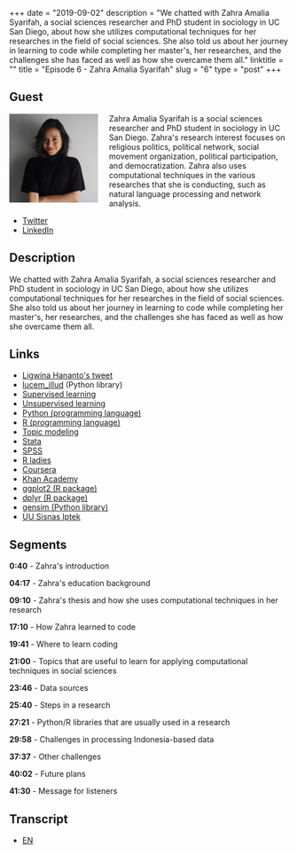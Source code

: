 +++
date = "2019-09-02"
description = "We chatted with Zahra Amalia Syarifah, a social sciences researcher and PhD student in sociology in UC San Diego, about how she utilizes computational techniques for her researches in the field of social sciences. She also told us about her journey in learning to code while completing her master's, her researches, and the challenges she has faced as well as how she overcame them all."
linktitle = ""
title = "Episode 6 - Zahra Amalia Syarifah"
slug = "6"
type = "post"
+++

## Guest
<img style="float: left; width: 160px; margin-right: 20px;" src="/img/ep6.jpeg">

Zahra Amalia Syarifah is a social sciences researcher and PhD student in sociology in UC San Diego. Zahra's research interest focuses on religious politics, political network, social movement organization, political participation, and democratization. Zahra also uses  computational techniques in the various researches that she is conducting, such as natural language processing and network analysis.

- [Twitter](https://twitter.com/zahraamalias/) 
- [LinkedIn](https://www.linkedin.com/in/zahraamalias/) 

## Description
We chatted with Zahra Amalia Syarifah, a social sciences researcher and PhD student in sociology in UC San Diego, about how she utilizes computational techniques for her researches in the field of social sciences. She also told us about her journey in learning to code while completing her master's, her researches, and the challenges she has faced as well as how she overcame them all.

<div class="audioplayer">
    <audio>
        <source src="https://d3ctxlq1ktw2nl.cloudfront.net/production/2019-8-2/22309166-48000-2-0aada01665d89.mp3" type="audio/mp4" rel="preload" as="audio">
    </audio>
</div>

## Links
- [Ligwina Hananto's tweet](https://twitter.com/mrshananto/status/1158524413366562817)
- [lucem_illud](https://github.com/Computational-Content-Analysis-2018/lucem_illud) (Python library)
- [Supervised learning](https://en.wikipedia.org)
- [Unsupervised learning](https://en.wikipedia.org)
- [Python (programming language)](https://www.python.org)
- [R (programming language)](https://www.r-project.org)
- [Topic modeling](https://en.wikipedia.org/wiki/Topic_model)
- [Stata](https://www.stata.com)
- [SPSS](https://www.ibm.com/products/spss-statistics)
- [R ladies](https://rladies.org)
- [Coursera](https://www.coursera.org)
- [Khan Academy](https://www.khanacademy.org)
- [ggplot2 (R package)](https://ggplot2.tidyverse.org)
- [dplyr (R package)](https://dplyr.tidyverse.org)
- [gensim (Python library)](https://pypi.org)
- [UU Sisnas Iptek](https://tekno.tempo.co/read/1225524/uu-sisnas-iptek-aipi-sayangkan-ketentuan-pidana-peneliti-asing)

## Segments
**0:40** - Zahra's introduction

**04:17** - Zahra's education background

**09:10** - Zahra's thesis and how she uses computational techniques in her research

**17:10** - How Zahra learned to code

**19:41** - Where to learn coding

**21:00** - Topics that are useful to learn for applying computational techniques in social sciences

**23:46** - Data sources

**25:40** - Steps in a research

**27:21** - Python/R libraries that are usually used in a research

**29:58** - Challenges in processing Indonesia-based data

**37:37** - Other challenges

**40:02** - Future plans

**41:30** - Message for listeners

## Transcript
- [EN](transcript)